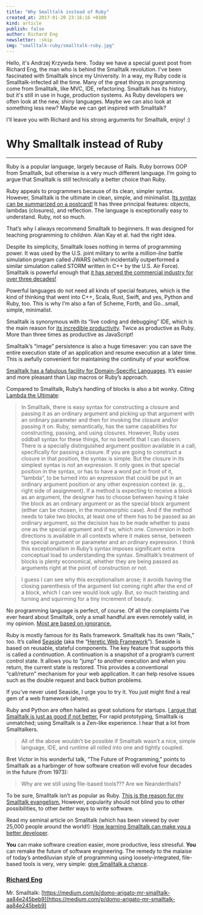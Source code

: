 ```yaml
---
title: "Why Smalltalk instead of Ruby"
created_at: 2017-01-20 23:16:16 +0100
kind: article
publish: false
author: Richard Eng
newsletter: :skip
img: "smalltalk-ruby/smalltalk-ruby.jpg"
---
```


Hello, it's Andrzej Krzywda here. Today we have a special guest post from Richard Eng, the man who is behind the Smalltalk revolution.
I've been fascinated with Smalltalk since my University. In a way, my Ruby code is Smalltalk-infected all the time. Many of the great things in programming come from Smalltalk, like MVC, IDE, refactoring.
Smalltalk has its history, but it's still in use in huge, production systems. As Ruby developers we often look at the new, shiny languages. Maybe we can also look at something less new? Maybe we can get inspired with Smalltalk?

I'll leave you with Richard and his strong arguments for Smalltalk, enjoy! :)

<!-- more -->

# Why Smalltalk instead of Ruby

*****

Ruby is a popular language, largely because of Rails. Ruby borrows OOP from
Smalltalk, but otherwise is a very much different language. I’m going to argue
that Smalltalk is still technically a better choice than Ruby.

Ruby appeals to programmers because of its clean, simpler syntax. However,
Smalltalk is the ultimate in clean, simple, and minimalist. [Its syntax can be
summarized on a
postcard!](http://stackoverflow.com/questions/25320090/pharo-smalltalk-quick-reference-card)
It has three principal features: objects, lambdas (closures), and reflection.
The language is exceptionally easy to understand. Ruby, not so much.

That’s why I always recommend Smalltalk to beginners. It was designed for
teaching programming *to children*. Alan Kay et al. had the right idea.

Despite its simplicity, Smalltalk loses nothing in terms of programming power.
It was used by the U.S. joint military to write a *million-line* battle
simulation program called JWARS (which incidentally outperformed a similar
simulation called STORM written in C++ by the U.S. Air Force). Smalltalk is
powerful enough that [it has served the commercial industry for over three
decades!](https://medium.com/smalltalk-talk/who-uses-smalltalk-c6fdaa6319a)

Powerful languages do not need all kinds of special features, which is the kind
of thinking that went into C++, Scala, Rust, Swift, and yes, Python and Ruby,
too. This is why I’m also a fan of Scheme, Forth, and Go…small, simple,
minimalist.

Smalltalk is synonymous with its “live coding and debugging” IDE, which is the
main reason for [its incredible
productivity](https://medium.com/smalltalk-talk/smalltalk-s-proven-productivity-fe7cbd99c061).
Twice as productive as Ruby. More than three times as productive as JavaScript!

Smalltalk’s “image” persistence is also a huge timesaver: you can save the
entire execution state of an application and resume execution at a later time.
This is awfully convenient for maintaining the continuity of your workflow.

[Smalltalk has a fabulous facility for Domain-Specific
Languages](https://medium.com/smalltalk-talk/getting-the-message-667d77ff78d).
It’s easier and more pleasant than Lisp macros or Ruby’s approach.

Compared to Smalltalk, Ruby’s handling of blocks is also a bit wonky. Citing
[Lambda the Ultimate](http://lambda-the-ultimate.org/node/2606):

> In Smalltalk, there is easy syntax for constructing a closure and passing it as
> an ordinary argument and picking up that argument with an ordinary parameter and
then for invoking the closure and/or passing it on. Ruby, semantically, has the
same capabilities for constructing, passing, and using closures. However, Ruby
uses oddball syntax for these things, for no benefit that I can discern. There
is a specially distinguished argument position available in a call, specifically
for passing a closure. If you are going to construct a closure in that position,
the syntax is simple. But the closure in its simplest syntax is not an
expression. It only goes in that special position in the syntax, or has to have
a word put in front of it, “lambda”, to be turned into an expression that could
be put in an ordinary argument position or any other expression context (e. g.,
right side of assignment). If a method is expecting to receive a block as an
argument, the designer has to choose between having it take the block as an
ordinary argument or as the special block argument (either can be chosen, in the
monomorphic case). And if the method needs to take two blocks, at least one of
them has to be passed as an ordinary argument, so the decision has to be made
whether to pass one as the special argument and if so, which one. Conversion in
both directions is available in all contexts where it makes sense, between the
special argument or parameter and an ordinary expression. I think this
exceptionalism in Ruby’s syntax imposes significant extra conceptual load to
understanding the syntax. Smalltalk’s treatment of blocks is plenty economical,
whether they are being passed as arguments right at the point of construction or
not.

> I guess I can see why this exceptionalism arose; it avoids having the closing
> parenthesis of the argument list coming right after the end of a block, which I
can see would look ugly. But, so much twisting and turning and squirming for a
tiny increment of beauty.

No programming language is perfect, of course. Of all the complaints I’ve ever
heard about Smalltalk, only a small handful are even remotely valid, in my
opinion. [Most are based on
ignorance.](https://medium.com/smalltalk-talk/why-aren-t-people-using-smalltalk-80de31b6e3f4)

Ruby is mostly famous for its Rails framework. Smalltalk has its own “Rails,”
too. It’s called [Seaside](http://www.seaside.st/) (aka the “[Heretic Web
Framework](https://smalltalkrenaissance.wordpress.com/2015/01/24/the-heretic-web-framework/)”).
Seaside is based on reusable, stateful components. The key feature that supports
this is called a *continuation*. A continuation is a snapshot of a program’s
current control state. It allows you to “jump” to another execution and when you
return, the current state is restored. This provides a conventional
“call/return” mechanism for your web application. It can help resolve issues
such as the double request and back button problems.

If you’ve never used Seaside, I urge you to try it. You just might find a real
gem of a web framework (ahem).

Ruby and Python are often hailed as great solutions for startups. [I argue that
Smalltalk is just as good if not
better.](https://medium.com/smalltalk-talk/why-choose-smalltalk-over-python-for-startups-21aefeafb83e)
For rapid prototyping, Smalltalk is unmatched; using Smalltalk is a Zen-like
experience. I hear that a lot from Smalltalkers.

> All of the above wouldn’t be possible if Smalltalk wasn’t a nice, simple
> language, IDE, and runtime all rolled into one and tightly coupled.

Bret Victor in his wonderful talk, “The Future of Programming,” points to
Smalltalk as a harbinger of how software creation will evolve four decades in
the future (from 1973):

> Why are we still using file-based tools??? Are we Neanderthals?

To be sure, Smalltalk isn’t as popular as Ruby. [This is the reason for my
Smalltalk
evangelism.](https://hackernoon.com/why-are-you-a-smalltalk-evangelist-edaaa4c670a2)
However, popularity should not blind you to other possibilities, to other
*better* ways to write software.

Read my seminal article on Smalltalk (which has been viewed by over 25,000
people around the world!): [How learning Smalltalk can make you a better
developer](https://techbeacon.com/how-learning-smalltalk-can-make-you-better-developer).

**You** can make software creation easier, more productive, less stressful.
**You** can remake the future of software engineering. The remedy to the malaise
of today’s antediluvian style of programming using loosely-integrated,
file-based tools is very, very simple: [give Smalltalk a
chance](https://medium.com/p/how-to-make-smalltalk-great-again-aae2081a4464).

### [Richard Eng](https://medium.com/@richardeng)

Mr. Smalltalk:
[https://medium.com/p/domo-arigato-mr-smalltalk-aa84e245beb9](https://medium.com/p/domo-arigato-mr-smalltalk-aa84e245beb9)


